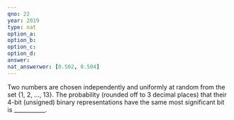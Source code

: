 ```yaml
---
qno: 22
year: 2019
type: nat
option_a:
option_b:
option_c:
option_d:
answer:
nat_answerwer: [0.502, 0.504]
---
```


Two numbers are chosen independently and uniformly at random from the set {1, 2, ..., 13}. The probability (rounded off to 3 decimal places) that their 4-bit (unsigned) binary representations have the same most significant bit is ___________.